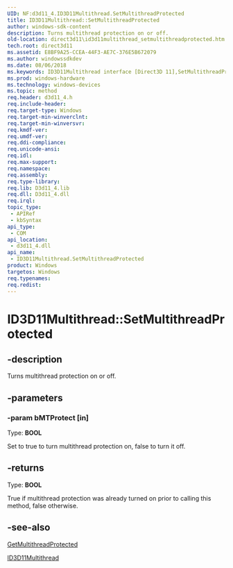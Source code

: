 ```yaml
---
UID: NF:d3d11_4.ID3D11Multithread.SetMultithreadProtected
title: ID3D11Multithread::SetMultithreadProtected
author: windows-sdk-content
description: Turns multithread protection on or off.
old-location: direct3d11\id3d11multithread_setmultithreadprotected.htm
tech.root: direct3d11
ms.assetid: E8BF9A25-CCEA-44F3-AE7C-376E5B672079
ms.author: windowssdkdev
ms.date: 08/06/2018
ms.keywords: ID3D11Multithread interface [Direct3D 11],SetMultithreadProtected method, ID3D11Multithread.SetMultithreadProtected, ID3D11Multithread::SetMultithreadProtected, SetMultithreadProtected, SetMultithreadProtected method [Direct3D 11], SetMultithreadProtected method [Direct3D 11],ID3D11Multithread interface, d3d11_4/ID3D11Multithread::SetMultithreadProtected, direct3d11.id3d11multithread_setmultithreadprotected
ms.prod: windows-hardware
ms.technology: windows-devices
ms.topic: method
req.header: d3d11_4.h
req.include-header: 
req.target-type: Windows
req.target-min-winverclnt: 
req.target-min-winversvr: 
req.kmdf-ver: 
req.umdf-ver: 
req.ddi-compliance: 
req.unicode-ansi: 
req.idl: 
req.max-support: 
req.namespace: 
req.assembly: 
req.type-library: 
req.lib: D3d11_4.lib
req.dll: D3d11_4.dll
req.irql: 
topic_type:
 - APIRef
 - kbSyntax
api_type:
 - COM
api_location:
 - d3d11_4.dll
api_name:
 - ID3D11Multithread.SetMultithreadProtected
product: Windows
targetos: Windows
req.typenames: 
req.redist: 
---
```


# ID3D11Multithread::SetMultithreadProtected


## -description


Turns multithread protection on or off.


## -parameters




### -param bMTProtect [in]

Type: <b>BOOL</b>

Set to true to turn multithread protection on, false to turn it off.


## -returns



Type: <b>BOOL</b>

True if multithread protection was already turned on prior to calling this method, false otherwise. 




## -see-also




<a href="https://msdn.microsoft.com/1BCB0021-9C92-425D-97C1-6EDB1D2127A8">GetMultithreadProtected</a>



<a href="https://msdn.microsoft.com/1A07694E-7D61-4A59-82E3-048F04C8D57A">ID3D11Multithread</a>
 

 

